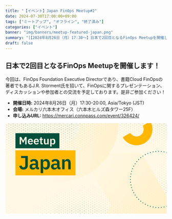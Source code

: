 ```yaml
---
title: "【イベント】Japan FinOps Meetup#2"
date: 2024-07-30T17:00:00+09:00
tags: ["ミートアップ", "オフライン", "終了済み"]
categories: ["イベント"]
banner: "img/banners/meetup-featured-japan.png"
summary: "[【2024年8月26日（月）17:30～】日本で2回目となるFinOps Meetupを開催します。↗](https://mercari.connpass.com/event/326424/)"
draft: false
---
```


## 日本で2回目となるFinOps Meetupを開催します！

今回は、FinOps Foundation Executive Directorであり、書籍Cloud FinOpsの著者でもあるJ.R. Storment氏を招いて、FinOpsに関するプレゼンテーション、ディスカッションや参加者との交流を予定しております。是非ご参加ください！

- **開催日時:** 2024年8月26日（月）17:30-20:00, Asia/Tokyo (JST)
- **会場:** メルカリ六本木オフィス（六本木ヒルズ森タワー25F）
- **申し込みURL:** https://mercari.connpass.com/event/326424/

![meetup-japan](../../../../img/banners/meetup-featured-japan.png)
